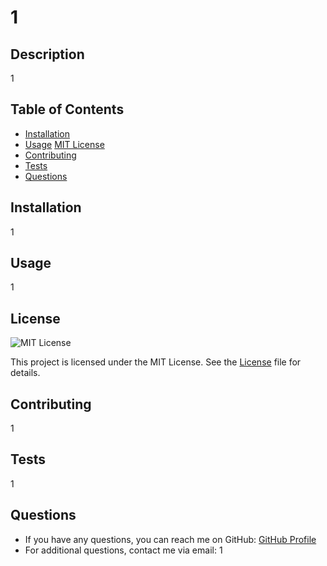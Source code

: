 # 1

## Description
1

## Table of Contents
- [Installation](#installation)
- [Usage](#usage)
[MIT License](https://opensource.org/licenses/MIT) 
- [Contributing](#contributing)
- [Tests](#tests)
- [Questions](#questions)

## Installation
1

## Usage
1


## License
![MIT License](https://img.shields.io/badge/License-MIT-blue.svg)

This project is licensed under the MIT License. 
See the [License](LICENSE) file for details.
 

## Contributing
1

## Tests
1

## Questions
- If you have any questions, you can reach me on GitHub: <a href="https://github.com/1" target="_blank">GitHub Profile</a>
- For additional questions, contact me via email: 1
    